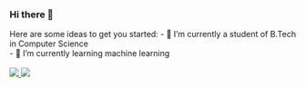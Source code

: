 ### Hi there 👋

<!--
**Abhinaba006/Abhinaba006** is a ✨ _special_ ✨ repository because its `README.md` (this file) appears on your GitHub profile.
--!>
Here are some ideas to get you started:

- 🔭 I’m currently a student of B.Tech in Computer Science <br>
- 🌱 I’m currently learning machine learning 

<br><br>
	<a href="https://www.facebook.com/abhinaba.das.94801"><img src = "https://img.shields.io/badge/facebook-%231877F2.svg?&style=for-the-badge&logo=facebook&logoColor=white"/>   	    <a href="abhinaba006@gmail.com"> <img src="https://img.shields.io/badge/gmail-%23D14836.svg?&style=for-the-badge&logo=gmail&logoColor=white"/>
